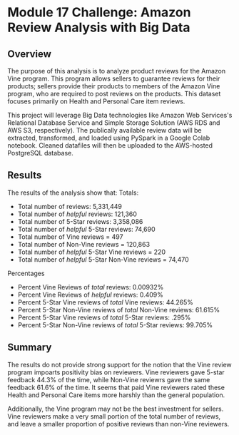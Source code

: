 # Module 17 Challenge: Amazon Review Analysis with Big Data

## Overview

The purpose of this analysis is to analyze product reviews for the Amazon Vine program. This program allows sellers to guarantee reviews for their products; sellers provide their products to members of the Amazon Vine program, who are required to post reviews on the products. This dataset focuses primarily on Health and Personal Care item reviews. 

This project will leverage Big Data technologies like Amazon Web Services's Relational Database Service and Simple Storage Solution (AWS RDS and AWS S3, respectively). The publically available review data will be extracted, transformed, and loaded using PySpark in a Google Colab notebook. Cleaned datafiles will then be uploaded to the AWS-hosted PostgreSQL database.

## Results

The results of the analysis show that:
Totals:

- Total number of reviews: 5,331,449
- Total number of *helpful* reviews: 121,360
- Total number of 5-Star reviews: 3,358,086
- Total number of *helpful* 5-Star reviews: 74,690
- Total number of Vine reviews = 497
- Total number of Non-Vine reviews = 120,863
- Total number of *helpful* 5-Star Vine reviews = 220
- Total number of *helpful* 5-Star Non-Vine reviews = 74,470

Percentages

- Percent Vine Reviews of *total* reviews: 0.00932%
- Percent Vine Reviews of *helpful* reviews: 0.409%
- Percent 5-Star Vine reviews of *total* Vine reviews: 44.265%
- Percent 5-Star Non-Vine reviews of *total* Non-Vine reviews: 61.615%
- Percent 5-Star Vine reviews of *total* 5-Star reviews: .295%
- Percent 5-Star Non-Vine reviews of *total* 5-Star reviews: 99.705%


## Summary 

The results do not provide strong support for the notion that the Vine review program impoarts positivity bias on reviewers. Vine reviewers gave 5-star feedback 44.3% of the time, while Non-Vine reviewrs gave the same feedback 61.6% of the time. It seems that paid Vine reviewers rated these Health and Personal Care items more harshly than the general population. 

Additionally, the Vine program may not be the best investment for sellers. Vine reviewers make a very small portion of the total number of reviews, and leave a smaller proportion of positive reviews than non-Vine reviewers. 

